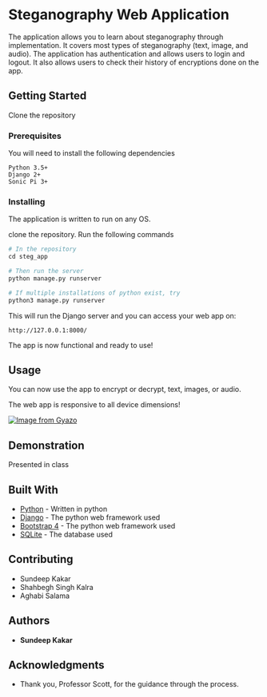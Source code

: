 # Steganography Web Application

The application allows you to learn about steganography through implementation. It covers most types of steganography (text, image, and audio). The application has authentication and allows users to login and logout. It also allows users to check their history of encryptions done on the app.  


## Getting Started

Clone the repository

### Prerequisites

You will need to install the following dependencies

```
Python 3.5+
Django 2+
Sonic Pi 3+
```

### Installing

The application is written to run on any OS. 

clone the repository.
Run the following commands
```python
# In the repository
cd steg_app

# Then run the server
python manage.py runserver

# If multiple installations of python exist, try
python3 manage.py runserver

```

This will run the Django server and you can access your web app on:

```
http://127.0.0.1:8000/
```

The app is now functional and ready to use!


## Usage

You can now use the app to encrypt or decrypt, text, images, or audio.

The web app is responsive to all device dimensions!

[![Image from Gyazo](https://i.gyazo.com/43cb838fdb3d09416e9e3f0cd8befa59.png)](https://gyazo.com/43cb838fdb3d09416e9e3f0cd8befa59)

## Demonstration

Presented in class

## Built With

* [Python](https://www.python.org/) - Written in python
* [Django](https://www.djangoproject.com/) - The python web framework used
* [Bootstrap 4](https://getbootstrap.com/docs/4.0/getting-started/introduction/) - The python web framework used
* [SQLite](https://www.sqlite.org/index.html) - The database used

## Contributing

* Sundeep Kakar
* Shahbegh Singh Kalra
* Aghabi Salama

## Authors

* **Sundeep Kakar**


## Acknowledgments

* Thank you, Professor Scott, for the guidance through the process.
